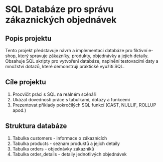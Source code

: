 # SQL Databáze pro správu zákaznických objednávek
## Popis projektu
Tento projekt představuje návrh a implementaci databáze pro fiktivní e-shop, který spravuje zákazníky, produkty, objednávky a jejich detaily. Obsahuje SQL skripty pro vytvoření databáze, naplnění testovacími daty a množství dotazů, které demonstrují praktické využití SQL. 

## Cíle projektu
1) Procvičit práci s SQL na reálném scénáři
2) Ukázat dovednosti práce s tabulkami, dotazy a funkcemi
3) Prezentovat příklady pokročilých SQL funkcí (CAST, NULLIF, ROLLUP apod.)

## Struktura databáze
1) Tabulka customers - informace o zákaznících
2) Tabulka products - seznam produktů a jejich detaily
3) Tabulka orders - objednávky zákazníků
4) Tabulka order_details - detaily jednotlivých objednávek
